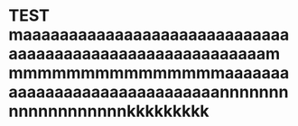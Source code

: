 # TEST maaaaaaaaaaaaaaaaaaaaaaaaaaaaaaaaaaaaaaaaaaaaaaaaaaaaaaaaammmmmmmmmmmmmmmmaaaaaaaaaaaaaaaaaaaaaaaaaaaaaannnnnnnnnnnnnnnnnnnkkkkkkkkk
